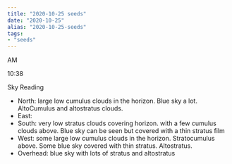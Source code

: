 ```yaml
---
title: "2020-10-25 seeds"
date: "2020-10-25"
alias: "2020-10-25-seeds"
tags:
- "seeds"
---
```


AM

10:38

Sky Reading

- North: large low cumulus clouds in the horizon. Blue sky a lot. AltoCumulus and altostratus clouds.
- East:
- South: very low stratus clouds covering horizon. with a few cumulus clouds above. Blue sky can be seen but covered with a thin stratus film
- West: some large low cumulus clouds in the horizon. Stratocumulus above. Some blue sky covered with thin stratus. Altostratus.
- Overhead: blue sky with lots of stratus and altostratus